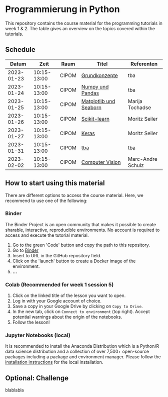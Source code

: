 # Programmierung in Python

This repository contains the course material for the programming tutorials in week 1 & 2. The table gives an overview on the topics covered within the tutorials.

## Schedule

| Datum      | Zeit        | Raum   | Titel                       | Referenten             |
| ---------- | ----------- | ------ | --------------------------- | ---------------------- |
| 2023-01-23 | 10:15-13:00 | CIPOM | [Grundkonzepte][1]          | tba           |
| 2023-01-24 | 10:15-13:00 | CIPOM | [Numpy und Pandas][2]       | tba           |
| 2023-01-25 | 10:15-13:00 | CIPOM | [Matplotlib und Seaborn][3] | Marija Tochadse          |
| 2023-01-26 | 10:15-13:00 | CIPOM | [Scikit-learn][4]           | Moritz Seiler    |
| 2023-01-27 | 10:15-13:00 | CIPOM | [Keras][5]                  | Moritz Seiler          |
| 2023-01-31 | 10:15-13:00 | CIPOM | [tba][6]          | tba         |
| 2023-02-02 | 10:15-13:00 | CIPOM | [Computer Vision][7]        | Marc-Andre Schulz      |

<!-- TODO: Update branch name to tagged release -->

[1]: https://colab.research.google.com/github/ritterlab/ai_in_medicine/blob/master/week1_session1_grundkonzepte.ipynb
[2]: https://colab.research.google.com/github/ritterlab/ai_in_medicine/blob/master/week1_session2_numpy_pandas.ipynb
[3]: https://colab.research.google.com/github/ritterlab/ai_in_medicine/blob/master/week1_session3_matplotlib.ipynb
[4]: https://colab.research.google.com/github/ritterlab/ai_in_medicine/blob/master/week1_session4_intro_to_ml_and_scikit_learn.ipynb
[5]: https://colab.research.google.com/github/ritterlab/ai_in_medicine/blob/master/week1_session5_deep_learning.ipynb
[6]: https://colab.research.google.com/github/ritterlab/ai_in_medicine/blob/master/week2_session1_cadd_exercise.ipynb
[7]: https://colab.research.google.com/github/ritterlab/ai_in_medicine/blob/master/week2_session2_images_MRI_dl.ipynb

## How to start using this material
There are different options to access the course material. Here, we recommend to use one of the following: 

### Binder
The Binder Project is an open community that makes it possible to create sharable, interactive, reproducible environments. No account is required to access and execute the tutorial material.

1. Go to the green 'Code' button and copy the path to this repository.
2. Go to  [Binder](https://mybinder.org/)
3. Insert to URL in the GitHub repository field.
4. Click on the 'launch' button to create a Docker image of the environment.
5. **...**

### Colab (Recommended for week 1 session 5)

1. Click on the linked title of the lesson you want to open.
2. Log in with your Google account of choice.
3. Save a copy in your Google Drive by clicking on `Copy to Drive`.
4. In the new tab, click on `Connect to environment` (top right). Accept potential warnings about the origin of the notebooks.
5. Follow the lesson!

### Jupyter Notebooks (local)
It is recommended to install the Anaconda Distribution which is a Python/R data science distribution and a collection of over 7,500+ open-source packages including a package and environment manager.  Please follow the [installation instructions](https://docs.anaconda.com/anaconda/install/index.html) for the local installation.


## Optional: Challenge
blablabla
